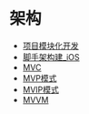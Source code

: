 # 架构

- [项目模块化开发](项目模块化开发/index.md)
- [脚手架构建_iOS](脚手架构建_iOS.md)
- [MVC]()
- [MVP模式](MVP模式.md)
- [MVIP模式](MVIP模式.md)
- [MVVM]()